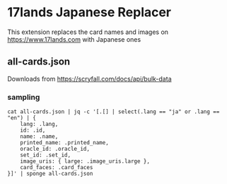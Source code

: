 # 17lands Japanese Replacer

This extension replaces the card names and images on https://www.17lands.com with Japanese ones

## all-cards.json

Downloads from https://scryfall.com/docs/api/bulk-data

### sampling

```
cat all-cards.json | jq -c '[.[] | select(.lang == "ja" or .lang == "en") | {
    lang: .lang,
    id: .id,
    name: .name,
    printed_name: .printed_name,
    oracle_id: .oracle_id,
    set_id: .set_id,
    image_uris: { large: .image_uris.large },
    card_faces: .card_faces
}]' | sponge all-cards.json
```
